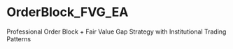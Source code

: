 # OrderBlock_FVG_EA
Professional Order Block + Fair Value Gap Strategy with Institutional Trading Patterns
